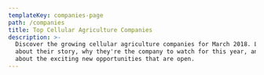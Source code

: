 ```yaml
---
templateKey: companies-page
path: /companies
title: Top Cellular Agriculture Companies
description: >-
  Discover the growing cellular agriculture companies for March 2018. Learn
  about their story, why they're the company to watch for this year, and learn
  about the exciting new opportunities that are open.
---
```


